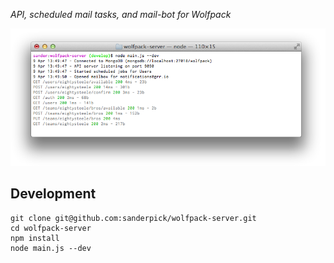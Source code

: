 *API, scheduled mail tasks, and mail-bot for Wolfpack*

<img src="https://github.com/sanderpick/wolfpack-server/raw/develop/public/img/server.png"/>

## Development

    git clone git@github.com:sanderpick/wolfpack-server.git
    cd wolfpack-server
    npm install
    node main.js --dev
